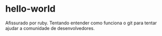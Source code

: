 # hello-world

Afissurado por ruby. Tentando entender como funciona o git para tentar ajudar a comunidade de desenvolvedores. 
